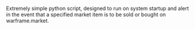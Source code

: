 Extremely simple python script, designed to run on system startup and alert in the event that a specified market item is to be sold or bought on warframe.market.

